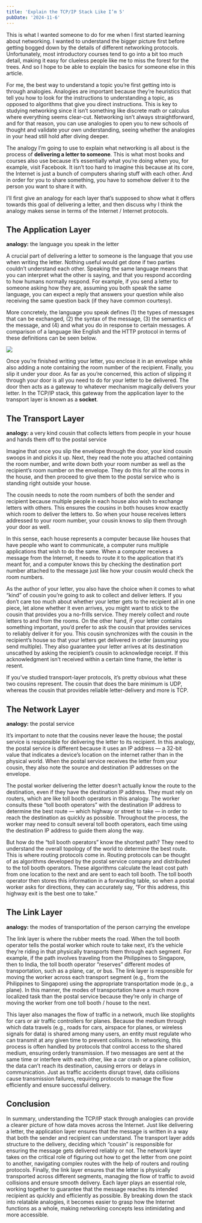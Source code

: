 ```yaml
---
title: 'Explain the TCP/IP Stack Like I’m 5'
pubDate: '2024-11-6'
---
```


This is what I wanted someone to do for me when I first started learning about networking. I wanted to understand the bigger picture first before getting bogged down by the details of different networking protocols. Unfortunately, most introductory courses tend to go into a bit too much detail, making it easy for clueless people like me to miss the forest for the trees. And so I hope to be able to explain the basics for someone else in this article.

For me, the best way to understand a topic you’re first getting into is through analogies. Analogies are important because they’re heuristics that tell you how to look for the instructions to understanding a topic, as opposed to algorithms that give you direct instructions. This is key to studying networking since it isn’t something like discrete math or calculus where everything seems clear-cut. Networking isn’t always straightforward, and for that reason, you can use analogies to open you to new schools of thought and validate your own understanding, seeing whether the analogies in your head still hold after diving deeper.

The analogy I’m going to use to explain what networking is all about is the process of **delivering a letter to someone**. This is what most books and courses also use because it’s essentially what you’re doing when you, for example, visit Facebook. It isn’t too hard to imagine this because at its core, the Internet is just a bunch of computers sharing stuff with each other. And in order for you to share something, you have to somehow deliver it to the person you want to share it with.

I’ll first give an analogy for each layer that’s supposed to show what it offers towards this goal of delivering a letter, and then discuss why I think the analogy makes sense in terms of the Internet / Internet protocols.

## The Application Layer
**analogy:** the language you speak in the letter

A crucial part of delivering a letter to someone is the language that you use when writing the letter. Nothing useful would get done if two parties couldn’t understand each other. Speaking the same language means that you can interpret what the other is saying, and that you respond according to how humans normally respond. For example, if you send a letter to someone asking how they are, assuming you both speak the same language, you can expect a reply that answers your question while also receiving the same question back (if they have common courtesy).

More concretely, the language you speak defines (1) the types of messages that can be exchanged, (2) the syntax of the message, (3) the semantics of the message, and (4) and what you do in response to certain messages. A comparison of a language like English and the HTTP protocol in terms of these definitions can be seen below.

![](https://miro.medium.com/v2/resize:fit:1400/format:webp/1*PiRq5-BpcEyHLUAF_gS8qg.png)

Once you’re finished writing your letter, you enclose it in an envelope while also adding a note containing the room number of the recipient. Finally, you slip it under your door. As far as you’re concerned, this action of slipping it through your door is all you need to do for your letter to be delivered. The door then acts as a gateway to whatever mechanism magically delivers your letter. In the TCP/IP stack, this gateway from the application layer to the transport layer is known as a **socket**.

## The Transport Layer
**analogy:** a very kind cousin that collects letters from people in your house and hands them off to the postal service

Imagine that once you slip the envelope through the door, your kind cousin swoops in and picks it up. Next, they read the note you attached containing the room number, and write down both your room number as well as the recipient’s room number on the envelope. They do this for all the rooms in the house, and then proceed to give them to the postal service who is standing right outside your house.

The cousin needs to note the room numbers of both the sender and recipient because multiple people in each house also wish to exchange letters with others. This ensures the cousins in both houses know exactly which room to deliver the letters to. So when your house receives letters addressed to your room number, your cousin knows to slip them through your door as well.

In this sense, each house represents a computer because like houses that have people who want to communicate, a computer runs multiple applications that wish to do the same. When a computer receives a message from the Internet, it needs to route it to the application that it’s meant for, and a computer knows this by checking the destination port number attached to the message just like how your cousin would check the room numbers.

As the author of your letter, you also have the choice when it comes to what “kind” of cousin you’re going to ask to collect and deliver letters. If you don’t care too much about whether your letter gets to the recipient all in one piece, let alone whether it even arrives, you might want to stick to the cousin that provides you a no-frills service. They merely collect and route letters to and from the rooms. On the other hand, if your letter contains something important, you’d prefer to ask the cousin that provides services to reliably deliver it for you. This cousin synchronizes with the cousin in the recipient’s house so that your letters get delivered in order (assuming you send multiple). They also guarantee your letter arrives at its destination unscathed by asking the recipient’s cousin to acknowledge receipt. If this acknowledgment isn’t received within a certain time frame, the letter is resent.

If you’ve studied transport-layer protocols, it’s pretty obvious what these two cousins represent. The cousin that does the bare minimum is UDP, whereas the cousin that provides reliable letter-delivery and more is TCP.

## The Network Layer
**analogy:** the postal service

It’s important to note that the cousins never leave the house; the postal service is responsible for delivering the letter to its recipient. In this analogy, the postal service is different because it uses an IP address — a 32-bit value that indicates a device’s location on the internet rather than in the physical world. When the postal service receives the letter from your cousin, they also note the source and destination IP addresses on the envelope.

The postal worker delivering the letter doesn’t actually know the route to the destination, even if they have the destination IP address. They must rely on routers, which are like toll booth operators in this analogy. The worker consults these “toll booth operators” with the destination IP address to determine the best route — which highway or street to take — in order to reach the destination as quickly as possible. Throughout the process, the worker may need to consult several toll booth operators, each time using the destination IP address to guide them along the way.

But how do the “toll booth operators” know the shortest path? They need to understand the overall topology of the world to determine the best route. This is where routing protocols come in. Routing protocols can be thought of as algorithms developed by the postal service company and distributed to the toll booth operators. These algorithms calculate the least cost path from one location to the next and are sent to each toll booth. The toll booth operator then stores this information in a forwarding table, so when a postal worker asks for directions, they can accurately say, “For this address, this highway exit is the best one to take.”

## The Link Layer
**analogy:** the modes of transportation of the person carrying the envelope

The link layer is where the rubber meets the road. When the toll booth operator tells the postal worker which route to take next, it’s the vehicle they’re riding in that physically transports them through each segment. For example, if the path involves traveling from the Philippines to Singapore, then to India, the toll booth operator “reserves” different modes of transportation, such as a plane, car, or bus. The link layer is responsible for moving the worker across each transport segment (e.g., from the Philippines to Singapore) using the appropriate transportation mode (e.g., a plane). In this manner, the modes of transportation have a much more localized task than the postal service because they’re only in charge of moving the worker from one toll booth / house to the next.

This layer also manages the flow of traffic in a network, much like stoplights for cars or air traffic controllers for planes. Because the medium through which data travels (e.g., roads for cars, airspace for planes, or wireless signals for data) is shared among many users, an entity must regulate who can transmit at any given time to prevent collisions. In networking, this process is often handled by protocols that control access to the shared medium, ensuring orderly transmission. If two messages are sent at the same time or interfere with each other, like a car crash or a plane collision, the data can’t reach its destination, causing errors or delays in communication. Just as traffic accidents disrupt travel, data collisions cause transmission failures, requiring protocols to manage the flow efficiently and ensure successful delivery.

## Conclusion
In summary, understanding the TCP/IP stack through analogies can provide a clearer picture of how data moves across the Internet. Just like delivering a letter, the application layer ensures that the message is written in a way that both the sender and recipient can understand. The transport layer adds structure to the delivery, deciding which “cousin” is responsible for ensuring the message gets delivered reliably or not. The network layer takes on the critical role of figuring out how to get the letter from one point to another, navigating complex routes with the help of routers and routing protocols. Finally, the link layer ensures that the letter is physically transported across different segments, managing the flow of traffic to avoid collisions and ensure smooth delivery. Each layer plays an essential role, working together to guarantee that the message reaches its intended recipient as quickly and efficiently as possible. By breaking down the stack into relatable analogies, it becomes easier to grasp how the Internet functions as a whole, making networking concepts less intimidating and more accessible.